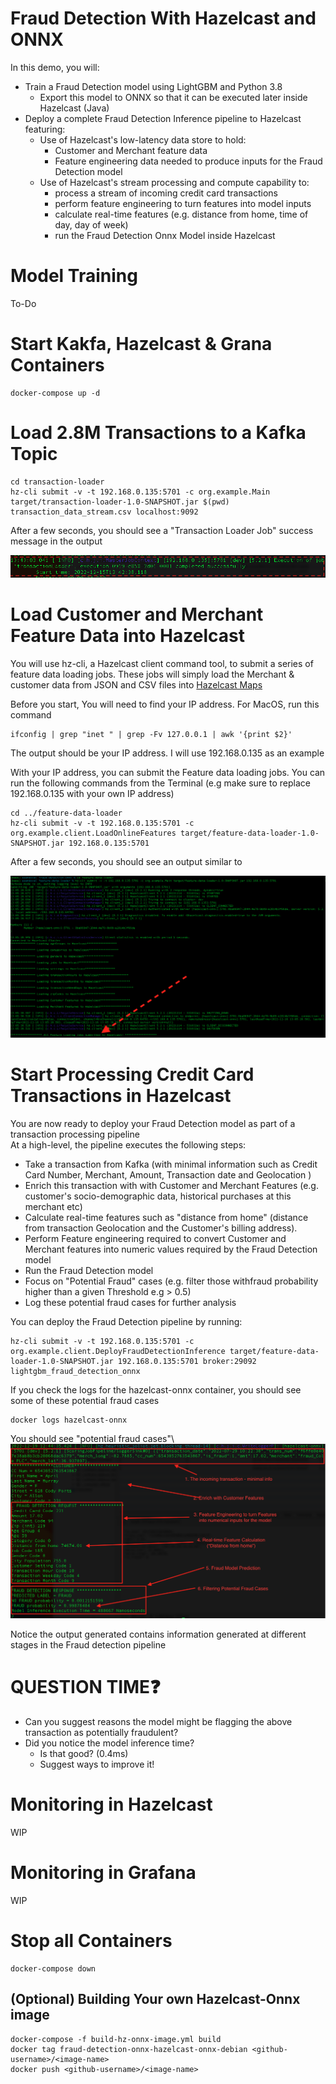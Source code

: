 # Fraud Detection With Hazelcast and ONNX

In this demo, you will:
* Train a Fraud Detection model using LightGBM and Python 3.8  
    * Export this model to ONNX so that it can be executed later inside Hazelcast (Java)
* Deploy a complete Fraud Detection Inference pipeline to Hazelcast featuring:
    * Use of Hazelcast's low-latency data store to hold:
        * Customer and Merchant feature data
        * Feature engineering data needed to produce inputs for the Fraud Detection model
    * Use of Hazelcast's stream processing and compute capability to:
        * process a stream of incoming credit card transactions
        * perform feature engineering to turn features into model inputs
        * calculate real-time features (e.g. distance from home, time of day, day of week)
        * run the Fraud Detection Onnx Model inside Hazelcast

# Model Training

To-Do


# Start Kakfa, Hazelcast & Grana Containers
```
docker-compose up -d
```

# Load 2.8M Transactions to a Kafka Topic
```
cd transaction-loader 
hz-cli submit -v -t 192.168.0.135:5701 -c org.example.Main target/transaction-loader-1.0-SNAPSHOT.jar $(pwd) transaction_data_stream.csv localhost:9092
```

After a few seconds, you should see a "Transaction Loader Job" success message in the output

![Transaction Loading Job Success Message](./images/transaction-loader-msg.png)

# Load Customer and Merchant Feature Data into Hazelcast
You will use hz-cli, a Hazelcast client command tool, to submit a series of feature data loading jobs.
These jobs will simply load the Merchant & customer data from JSON and CSV files into [Hazelcast Maps](https://docs.hazelcast.com/hazelcast/5.2/data-structures/map) 

Before you start, You will need to find your IP address.
For MacOS, run this command
```
ifconfig | grep "inet " | grep -Fv 127.0.0.1 | awk '{print $2}' 
```
The output should be your IP address.
I will use 192.168.0.135 as an example

With your IP address, you can submit the Feature data loading jobs. 
You can run the following commands from the Terminal (e.g make sure to replace 192.168.0.135 with your own IP address)
```
cd ../feature-data-loader
hz-cli submit -v -t 192.168.0.135:5701 -c org.example.client.LoadOnlineFeatures target/feature-data-loader-1.0-SNAPSHOT.jar 192.168.0.135:5701
```
After a few seconds, you should see an output similar to

![Feature Loader Success Message](./images/feature-loader-msg.png)

# Start Processing Credit Card Transactions in Hazelcast
You are now ready to deploy your Fraud Detection model as part of a transaction processing pipeline\
At a high-level, the pipeline executes the following steps:
* Take a transaction from Kafka (with minimal information such as Credit Card Number, Merchant, Amount, Transaction date and Geolocation )
* Enrich this transaction with with Customer and Merchant Features (e.g. customer's socio-demographic data, historical purchases at this merchant etc)
* Calculate real-time features such as "distance from home" (distance from transaction Geolocation and the Customer's billing address).
* Perform Feature engineering required to convert Customer and Merchant features into numeric values required by the Fraud Detection model
* Run the Fraud Detection model
* Focus on "Potential Fraud" cases (e.g. filter those withfraud probability higher than a given Threshold e.g > 0.5)
* Log these potential fraud cases for further analysis


You can deploy the Fraud Detection pipeline by running:

```
hz-cli submit -v -t 192.168.0.135:5701 -c org.example.client.DeployFraudDetectionInference target/feature-data-loader-1.0-SNAPSHOT.jar 192.168.0.135:5701 broker:29092 lightgbm_fraud_detection_onnx
```

If you check the logs for the hazelcast-onnx container, you should see some of these potential fraud cases
```
docker logs hazelcast-onnx
```
You should see "potential fraud cases"\\
![Potential Fraud Cases image](./images/potential-fraud-case.png)

Notice the output generated contains information generated at different stages in the Fraud detection pipeline

# QUESTION TIME:question:
* Can you suggest reasons the model might be flagging the above transaction as potentially fraudulent?
* Did you notice the model inference time? 
    * Is that good? (0.4ms) 
    * Suggest ways to improve it!


# Monitoring in Hazelcast

WIP

# Monitoring in Grafana

WIP

# Stop all Containers

```
docker-compose down
```


## (Optional) Building Your own Hazelcast-Onnx image
```
docker-compose -f build-hz-onnx-image.yml build
docker tag fraud-detection-onnx-hazelcast-onnx-debian <github-username>/<image-name>
docker push <github-username>/<image-name> 
```
